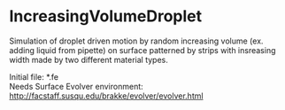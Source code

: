 # IncreasingVolumeDroplet
Simulation of droplet driven motion by random increasing volume (ex. adding liquid from pipette) on surface patterned by strips with insreasing width made by two different material types.

Initial file: *.fe<br>
Needs Surface Evolver environment: http://facstaff.susqu.edu/brakke/evolver/evolver.html
